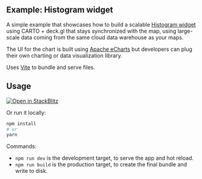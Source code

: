 ## Example: Histogram widget

A simple example that showcases how to build a scalable [Histogram widget](https://docs.carto.com/carto-for-developers/reference/carto-widgets-reference/models/gethistogram) using CARTO + deck.gl that stays synchronized with the map, using large-scale data coming from the same cloud data warehouse as your maps.

The UI for the chart is built using [Apache eCharts](https://echarts.apache.org) but developers can plug their own charting or data visualization library.

Uses [Vite](https://vitejs.dev/) to bundle and serve files.

## Usage

[![Open in StackBlitz](https://developer.stackblitz.com/img/open_in_stackblitz.svg)](https://stackblitz.com/github/CartoDB/deck.gl-examples/tree/master/widgets-histogram?file=index.ts)

Or run it locally:

```bash
npm install
# or
yarn
```

Commands:

- `npm run dev` is the development target, to serve the app and hot reload.
- `npm run build` is the production target, to create the final bundle and write to disk.
